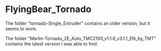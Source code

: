 # FlyingBear_Tornado

The folder "tornado-Single_Extruder" contains an older version, but it seems to work.

The folder "Marlin-Tornado_2E_Auto_TMC2100_v1.1.8_v3.1.1_EN_by_TMT" contains the latest version I was able to find.
